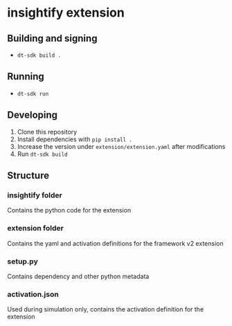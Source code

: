 # insightify extension

## Building and signing

* `dt-sdk build .`

## Running

* `dt-sdk run`

## Developing

1. Clone this repository
2. Install dependencies with `pip install .`
3. Increase the version under `extension/extension.yaml` after modifications
4. Run `dt-sdk build`

## Structure

### insightify folder

Contains the python code for the extension

### extension folder

Contains the yaml and activation definitions for the framework v2 extension

### setup.py

Contains dependency and other python metadata

### activation.json

Used during simulation only, contains the activation definition for the extension